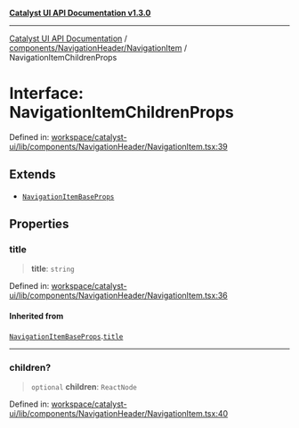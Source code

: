 [**Catalyst UI API Documentation v1.3.0**](../../../../README.md)

---

[Catalyst UI API Documentation](../../../../README.md) / [components/NavigationHeader/NavigationItem](../README.md) / NavigationItemChildrenProps

# Interface: NavigationItemChildrenProps

Defined in: [workspace/catalyst-ui/lib/components/NavigationHeader/NavigationItem.tsx:39](https://github.com/TheBranchDriftCatalyst/catalyst-ui/blob/main/lib/components/NavigationHeader/NavigationItem.tsx#L39)

## Extends

- [`NavigationItemBaseProps`](NavigationItemBaseProps.md)

## Properties

### title

> **title**: `string`

Defined in: [workspace/catalyst-ui/lib/components/NavigationHeader/NavigationItem.tsx:36](https://github.com/TheBranchDriftCatalyst/catalyst-ui/blob/main/lib/components/NavigationHeader/NavigationItem.tsx#L36)

#### Inherited from

[`NavigationItemBaseProps`](NavigationItemBaseProps.md).[`title`](NavigationItemBaseProps.md#title)

---

### children?

> `optional` **children**: `ReactNode`

Defined in: [workspace/catalyst-ui/lib/components/NavigationHeader/NavigationItem.tsx:40](https://github.com/TheBranchDriftCatalyst/catalyst-ui/blob/main/lib/components/NavigationHeader/NavigationItem.tsx#L40)
